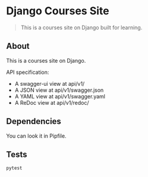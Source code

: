# Django Courses Site
> This is a courses site on Django built for learning.


## About
This is a courses site on Django.

API specification:
- A swagger-ui view at api/v1/
- A JSON view at api/v1/swagger.json
- A YAML view at api/v1/swagger.yaml
- A ReDoc view at api/v1/redoc/


## Dependencies
You can look it in Pipfile.

## Tests
```python
pytest
```

